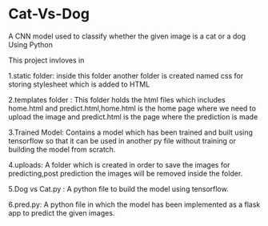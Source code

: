 # Cat-Vs-Dog
 A CNN model used to classify whether the given image is a cat or a dog Using Python
 
 This project invloves in
 
 1.static folder: inside this folder another folder is created named css for storing stylesheet which is added to HTML


 2.templates folder : This folder holds the html files which includes home.html and predict.html,home.html is the home page where we need to upload the image and predict.html is     the page where the prediction is made

 3.Trained Model: Contains a model which has been trained and built using tensorflow so that it can be used in another py file without training or building the model from scratch.

 4.uploads: A folder which is created in order to save the images for predicting,post prediction the images will be removed inside the folder.

5.Dog vs Cat.py : A python file to build the model using tensorflow.

6.pred.py: A python file in which the model has been implemented as a flask app to predict the given images.

